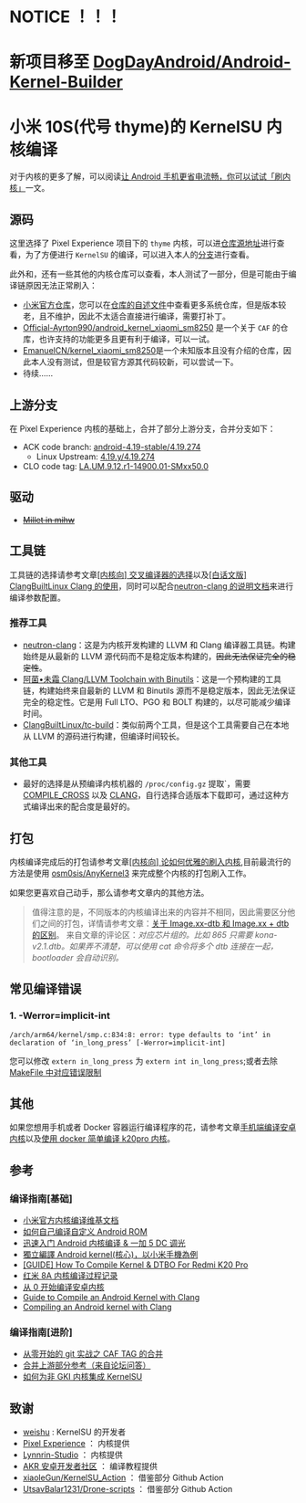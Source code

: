 # NOTICE ！！！
# 新项目移至 [DogDayAndroid/Android-Kernel-Builder](https://github.com/DogDayAndroid/Android-Kernel-Builder)

# 小米 10S(代号 thyme)的 KernelSU 内核编译

对于内核的更多了解，可以阅读[让 Android 手机更省电流畅，你可以试试「刷内核」](https://sspai.com/post/56296)一文。

## 源码

这里选择了 Pixel Experience 项目下的 `thyme` 内核，可以进[仓库源地址](https://github.com/PixelExperience-Devices/kernel_xiaomi_thyme)进行查看，为了方便进行 `KernelSU` 的编译，可以进入本人的[分支](https://github.com/DogDayAndroid/kernel_xiaomi_thyme)进行查看。

此外和，还有一些其他的内核仓库可以查看，本人测试了一部分，但是可能由于编译链原因无法正常刷入：

- [小米官方仓库](https://github.com/MiCode/Xiaomi_Kernel_OpenSource/tree/alioth-r-oss)，您可以在[仓库的自述文件](https://github.com/MiCode/Xiaomi_Kernel_OpenSource)中查看更多系统仓库，但是版本较老，且不维护，因此不太适合直接进行编译，需要打补丁。
- [Official-Ayrton990/android_kernel_xiaomi_sm8250](https://github.com/Official-Ayrton990/android_kernel_xiaomi_sm8250) 是一个关于 `CAF` 的仓库，也许支持的功能更多且更有利于编译，可以一试。
- [EmanuelCN/kernel_xiaomi_sm8250](https://github.com/EmanuelCN/kernel_xiaomi_sm8250)是一个未知版本且没有介绍的仓库，因此本人没有测试，但是较官方源其代码较新，可以尝试一下。
- 待续……

## 上游分支

在 Pixel Experience 内核的基础上，合并了部分上游分支，合并分支如下：

- ACK code branch: [android-4.19-stable/4.19.274](https://android.googlesource.com/kernel/common/+/refs/heads/android-4.19-stable)
  - Linux Upstream: [4.19.y/4.19.274](https://android.googlesource.com/kernel/common/+/refs/heads/upstream-f2fs-stable-linux-4.19.y)
- CLO code tag: [LA.UM.9.12.r1-14900.01-SMxx50.0](https://git.codelinaro.org/clo/la/kernel/msm-4.19/-/tree/LA.UM.9.12.r1-14900.01-SMxx50.0)

## 驱动

- ~~[Millet in mihw](https://github.com/MiCode/Xiaomi_Kernel_OpenSource/tree/zeus-s-oss/drivers/mihw)~~

## 工具链

工具链的选择请参考文章[[内核向] 交叉编译器的选择](https://www.akr-developers.com/d/129)以及[[白话文版] ClangBuiltLinux Clang 的使用](https://www.akr-developers.com/d/121)，同时可以配合[neutron-clang 的说明文档](https://github.com/Neutron-Toolchains/clang-build-catalogue/blob/main/README.md)来进行编译参数配置。

### 推荐工具

- [neutron-clang](https://github.com/Neutron-Toolchains/clang-build-catalogue)：这是为内核开发构建的 LLVM 和 Clang 编译器工具链。构建始终是从最新的 LLVM 源代码而不是稳定版本构建的，~~因此无法保证完全的稳定性~~。
- [阿菌•未霜 Clang/LLVM Toolchain with Binutils](https://gitea.com/Mandi-Sa/clang)：这是一个预构建的工具链，构建始终来自最新的 LLVM 和 Binutils 源而不是稳定版本，因此无法保证完全的稳定性。它是用 Full LTO、PGO 和 BOLT 构建的，以尽可能减少编译时间。
- [ClangBuiltLinux/tc-build](https://github.com/ClangBuiltLinux/tc-build)：类似前两个工具，但是这个工具需要自己在本地从 LLVM 的源码进行构建，但编译时间较长。

### 其他工具

- 最好的选择是从预编译内核机器的 `/proc/config.gz` 提取`，需要 [COMPILE_CROSS](https://android.googlesource.com/platform/prebuilts/gcc/linux-x86/aarch64/aarch64-linux-android-4.9/+refs) 以及 [CLANG](https://android.googlesource.com/platform/prebuilts/clang/host/linux-x86/+/refs/heads/master)，自行选择合适版本下载即可，通过这种方式编译出来的配合度是最好的。

## 打包

内核编译完成后的打包请参考文章[[内核向] 论如何优雅的刷入内核](https://www.akr-developers.com/d/125),目前最流行的方法是使用 [osm0sis/AnyKernel3](https://github.com/osm0sis/AnyKernel3) 来完成整个内核的打包刷入工作。

如果您更喜欢自己动手，那么请参考文章内的其他方法。

> 值得注意的是，不同版本的内核编译出来的内容并不相同，因此需要区分他们之间的打包，详情请参考文章：[关于 Image.xx-dtb 和 Image.xx + dtb 的区别](https://www.akr-developers.com/d/482)。
> 来自文章的评论区：_对应芯片组的。比如 865 只需要 kona-v2.1.dtb。如果弄不清楚，可以使用 cat 命令将多个 dtb 连接在一起，bootloader 会自动识别。_

## 常见编译错误

### 1. -Werror=implicit-int

```
/arch/arm64/kernel/smp.c:834:8: error: type defaults to ‘int’ in declaration of ‘in_long_press’ [-Werror=implicit-int]
```

您可以修改 `extern in_long_press` 为 `extern int in_long_press`;或者去除[MakeFile 中对应错误限制](https://github.com/MiCode/Xiaomi_Kernel_OpenSource/blob/b286e90108628643abec72c90deefbd1c17c4f94/Makefile#L922)

## 其他

如果您想用手机或者 Docker 容器运行编译程序的花，请参考文章[手机端编译安卓内核](https://zixijian.github.io/2021/01/15/008.html)以及[使用 docker 简单编译 k20pro 内核](https://www.cnblogs.com/ink19/p/build_k20pro_kernel.html)。

## 参考

### 编译指南[基础]

- [小米官方内核编译维基文档](https://github.com/MiCode/Xiaomi_Kernel_OpenSource/wiki/How-to-compile-kernel-standalone)
- [如何自己编译自定义 Android ROM](https://www.akr-developers.com/d/107)
- [迅速入门 Android 内核编译 & 一加 5 DC 调光](https://makiras.org/archives/173)
- [獨立編譯 Android kernel(核心)，以小米手機為例](https://ivonblog.com/posts/how-to-compile-custom-android-kernel)
- [[GUIDE] How To Compile Kernel & DTBO For Redmi K20 Pro](https://forum.xda-developers.com/t/guide-how-to-compile-kernel-dtbo-for-redmi-k20-pro.3971443/)
- [红米 8A 内核编译过程记录](https://www.jianshu.com/p/af7b38001946)
- [从 0 开始编译安卓内核](https://blog.5ixf.cc/#/paper/18)
- [Guide to Compile an Android Kernel with Clang](https://gist.github.com/P1N2O/b9b2604c58aa4d7486e2fc0d327d23dc)
- [Compiling an Android kernel with Clang](https://github.com/nathanchance/android-kernel-clang)

### 编译指南[进阶]

- [从零开始的 git 实战之 CAF TAG 的合并](https://www.akr-developers.com/d/140)
- [合并上游部分参考（来自论坛问答）](https://www.akr-developers.com/d/166)
- [如何为非 GKI 内核集成 KernelSU](https://kernelsu.org/zh_CN/guide/how-to-integrate-for-non-gki.html)

## 致谢

- [weishu](https://github.com/tiann) : KernelSU 的开发者
- [Pixel Experience](https://wiki.pixelexperience.org/) ： 内核提供
- [Lynnrin-Studio](https://github.com/Lynnrin-Studio) ： 内核提供
- [AKR 安卓开发者社区](https://www.akr-developers.com/) ： 编译教程提供
- [xiaoleGun/KernelSU_Action](https://github.com/xiaoleGun/KernelSU_Action) ： 借鉴部分 Github Action
- [UtsavBalar1231/Drone-scripts](https://github.com/UtsavBalar1231/Drone-scripts) ： 借鉴部分 Github Action
